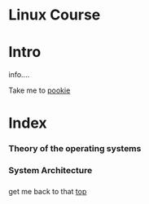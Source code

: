# Linux Course

Intro
=====
info....

Take me to [pookie](#pookie)

# Index

### Theory of the operating systems
### System Architecture
### 


get me back to that [top](#Linux-Course)
